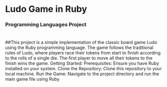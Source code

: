 # **Ludo Game in Ruby**
### Programming Languages Project
#
##This project is a simple implementation of the classic board game Ludo using the Ruby programming language. The game follows the traditional rules of Ludo, where players race their tokens from start to finish according to the rolls of a single die. The first player to move all their tokens to the finish wins the game.
Getting Started:
Prerequisites: Ensure you have Ruby installed on your system.
Clone the Repository: Clone this repository to your local machine.
Run the Game: Navigate to the project directory and run the main game file using Ruby
